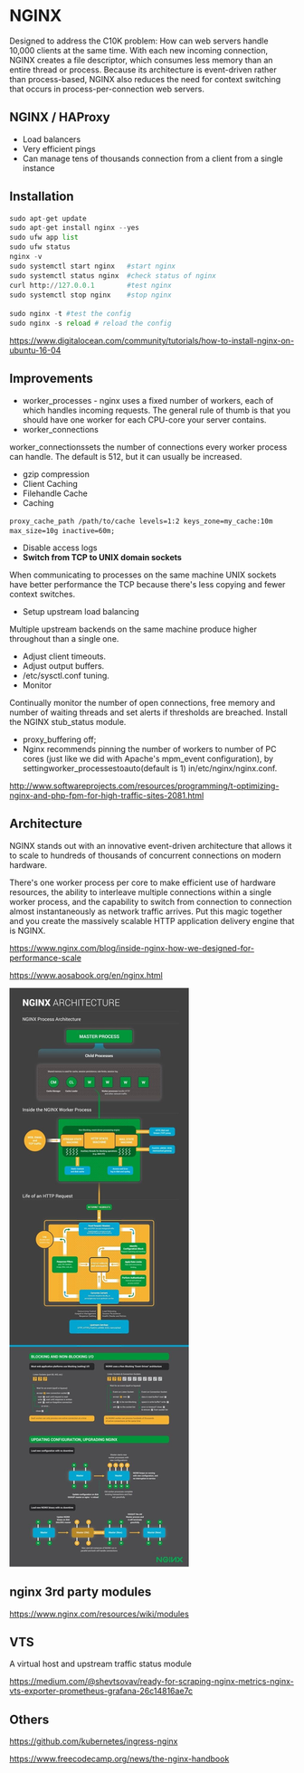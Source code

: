 # NGINX

Designed to address the C10K problem: How can web servers handle 10,000 clients at the same time. With each new incoming connection, NGINX creates a file descriptor, which consumes less memory than an entire thread or process. Because its architecture is event-driven rather than process-based, NGINX also reduces the need for context switching that occurs in process-per-connection web servers.

## NGINX / HAProxy

- Load balancers
- Very efficient pings
- Can manage tens of thousands connection from a client from a single instance

## Installation

```python
sudo apt-get update
sudo apt-get install nginx --yes
sudo ufw app list
sudo ufw status
nginx -v
sudo systemctl start nginx   #start nginx
sudo systemctl status nginx  #check status of nginx
curl http://127.0.0.1        #test nginx
sudo systemctl stop nginx    #stop nginx

sudo nginx -t #test the config
sudo nginx -s reload # reload the config
```

https://www.digitalocean.com/community/tutorials/how-to-install-nginx-on-ubuntu-16-04

## Improvements

- worker_processes - nginx uses a fixed number of workers, each of which handles incoming requests. The general rule of thumb is that you should have one worker for each CPU-core your server contains.
- worker_connections

worker_connectionssets the number of connections every worker process can handle. The default is 512, but it can usually be increased.

- gzip compression
- Client Caching
- Filehandle Cache
- Caching

`proxy_cache_path /path/to/cache levels=1:2 keys_zone=my_cache:10m max_size=10g
inactive=60m;`

- Disable access logs
- **Switch from TCP to UNIX domain sockets**

When communicating to processes on the same machine UNIX sockets have better performance the TCP because there's less copying and fewer context switches.

- Setup upstream load balancing

Multiple upstream backends on the same machine produce higher throughout than a single one.

- Adjust client timeouts.
- Adjust output buffers.
- /etc/sysctl.conf tuning.
- Monitor

Continually monitor the number of open connections, free memory and number of waiting threads and set alerts if thresholds are breached. Install the NGINX stub_status module.

- proxy_buffering off;
- Nginx recommends pinning the number of workers to number of PC cores (just like we did with Apache's mpm_event configuration), by settingworker_processestoauto(default is 1) in/etc/nginx/nginx.conf.

http://www.softwareprojects.com/resources/programming/t-optimizing-nginx-and-php-fpm-for-high-traffic-sites-2081.html

## Architecture

NGINX stands out with an innovative event-driven architecture that allows it to scale to hundreds of thousands of concurrent connections on modern hardware.

There's one worker process per core to make efficient use of hardware resources, the ability to interleave multiple connections within a single worker process, and the capability to switch from connection to connection almost instantaneously as network traffic arrives. Put this magic together and you create the massively scalable HTTP application delivery engine that is NGINX.

https://www.nginx.com/blog/inside-nginx-how-we-designed-for-performance-scale

https://www.aosabook.org/en/nginx.html

![image](../../../media/DevOps-Others-NGINX-image1.jpg)

## nginx 3rd party modules

https://www.nginx.com/resources/wiki/modules

## VTS

A virtual host and upstream traffic status module

https://medium.com/@shevtsovav/ready-for-scraping-nginx-metrics-nginx-vts-exporter-prometheus-grafana-26c14816ae7c

## Others

https://github.com/kubernetes/ingress-nginx

https://www.freecodecamp.org/news/the-nginx-handbook
